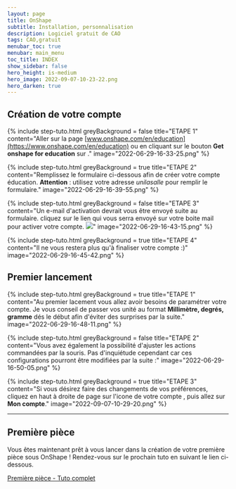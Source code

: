 ```yaml
---
layout: page
title: OnShape
subtitle: Installation, personnalisation
description: Logiciel gratuit de CAO
tags: CAO,gratuit
menubar_toc: true
menubar: main_menu
toc_title: INDEX
show_sidebar: false
hero_height: is-medium
hero_image: 2022-09-07-10-23-22.png
hero_darken: true
---
```


## Création de votre compte

{% include step-tuto.html 
greyBackground = false
title="ETAPE 1"
content="Aller sur la page [www.onshape.com/en/education](https://www.onshape.com/en/education) ou en cliquant sur le bouton **Get onshape for education** sur [](www.onshape.com)." 
image="2022-06-29-16-33-25.png" %}

{% include step-tuto.html 
greyBackground = true
title="ETAPE 2"
content="Remplissez le formulaire ci-dessous afin de créer votre compte éducation. **Attention** : utilisez votre adresse *unilasalle* pour remplir le formulaire." 
image="2022-06-29-16-39-55.png" %}

{% include step-tuto.html 
greyBackground = false
title="ETAPE 3"
content="Un e-mail d'activation devrait vous être envoyé suite au formulaire. cliquez sur le lien qui vous serra envoyé sur votre boite mail pour activer votre compte.
![](2022-06-29-16-44-41.png)" 
image="2022-06-29-16-43-15.png" %}

{% include step-tuto.html 
greyBackground = true
title="ETAPE 4"
content="Il ne vous restera plus qu'à finaliser votre compte :)" 
image="2022-06-29-16-45-42.png" %}

## Premier lancement

{% include step-tuto.html 
greyBackground = true
title="ETAPE 1"
content="Au premier lacement vous allez avoir besoins de paramétrer votre compte. Je vous conseil de passer vos unité au format **Millimètre, degrés, gramme** dés le début afin d'éviter des surprises par la suite." 
image="2022-06-29-16-48-11.png" %}

{% include step-tuto.html 
greyBackground = false
title="ETAPE 2"
content="Vous avez également la possibilité d'ajuster les actions commandées par la souris. Pas d'inquiétude cependant car ces configurations pourront être modifiées par la suite :" 
image="2022-06-29-16-50-05.png" %}

{% include step-tuto.html 
greyBackground = true
title="ETAPE 3"
content="Si vous désirez faire des changements de vos préférences, cliquez en haut à droite de page sur l'icone de votre compte , puis allez sur **Mon compte**." 
image="2022-09-07-10-29-20.png" %}

---
## Première pièce

Vous êtes maintenant prêt à vous lancer dans la création de votre première pièce sous OnShape ! Rendez-vous sur le prochain tuto en suivant le lien ci-dessous.

<a href="../onshape-premiere-piece" class="button is-info is-rounded is-medium">
    <span class="icon">
      <i class="fas fa-wave-square"></i>
    </span>
    <span>Première pièce - Tuto complet</span>
</a>


